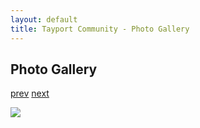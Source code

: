 ```yaml
---
layout: default
title: Tayport Community - Photo Gallery
---
```

## Photo Gallery

[prev](http://tayport.org.uk/photo/133) [next](http://tayport.org.uk/photo/135)

![ ](http://tayport.org.uk/media/134.jpg " ")

